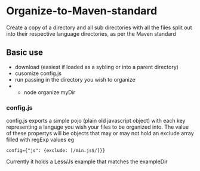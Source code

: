 Organize-to-Maven-standard
==========================

Create a copy of a directory and all sub directories with all the files split out into their respective language directories, as per the Maven standard


## Basic use
  - download (easiest if loaded as a sybling or into a parent directory)
  - cusomize config.js
  - run passing in the directory you wish to organize
  - - node organize myDir

### config.js
config.js exports a simple pojo (plain old javascript object) with each key representing a languge you wish
your files to be organized into. The value of these propertys will be objects that may or may not hold an 
exclude array filled with regExp values
eg

    config={"js": {exclude: [/min.js$/]}}
    
Currently it holds a Less/Js example that matches the exampleDir
